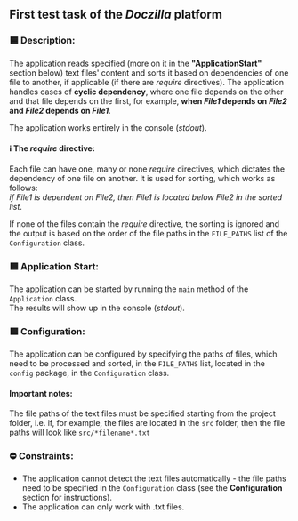 ## First test task of the _Doczilla_ platform
### 🟦 Description:
The application reads specified (more on it in the **"ApplicationStart"** section below) text files' content and sorts it based on dependencies of one file to another, if applicable (if there are _require_ directives). The application handles cases of **cyclic dependency**, where one file depends on the other and that file depends on the first, for example, **when _File1_ depends on _File2_ and _File2_ depends on _File1_**.

The application works entirely in the console (_stdout_).

#### ℹ The _require_ directive:

Each file can have one, many or none _require_ directives, which dictates the dependency of one file on another. It is used for sorting, which works as follows:\
_if File1 is dependent on File2, then File1 is located below File2 in the sorted list_.

If none of the files contain the _require_ directive, the sorting is ignored and the output is based on the order of the file paths in the ```FILE_PATHS``` list of the ```Configuration``` class.


### 🟩 Application Start:
The application can be started by running the ```main``` method of the ```Application``` class.\
The results will show up in the console (_stdout_).

### 🟪 Configuration:
The application can be configured by specifying the paths of files, which need to be processed and sorted, in the ```FILE_PATHS``` list, located in the ```config``` package, in the ```Configuration``` class.
#### Important notes:
The file paths of the text files must be specified starting from the project folder, i.e. if, for example, the files are located in the ```src``` folder, then the file paths will look like ```src/*filename*.txt```

### ⛔ Constraints:
* The application cannot detect the text files automatically - the file paths need to be specified in the ```Configuration``` class (see the **Configuration** section for instructions).
* The application can only work with .txt files.